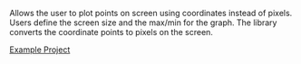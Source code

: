 Allows the user to plot points on screen using coordinates instead of pixels. Users define the screen size and the max/min for the graph.
The library converts the coordinate points to pixels on the screen.

[Example Project](https://github.com/mnenmenth/straightcurve)
